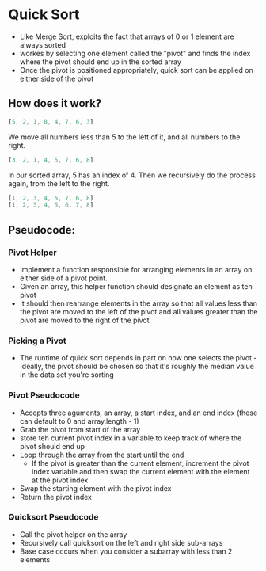 # Quick Sort
- Like Merge Sort, exploits the fact that arrays of 0 or 1 element are always sorted
- workes by selecting one element called the "pivot" and finds the index where the pivot should end up in the sorted array
- Once the pivot is positioned appropriately, quick sort can be applied on either side of the pivot

## How does it work?
```js
[5, 2, 1, 8, 4, 7, 6, 3]
```
We move all numbers less than 5 to the left of it, and all numbers to the right. 
```js
[3, 2, 1, 4, 5, 7, 6, 8]
```
In our sorted array, 5 has an index of 4. Then we recursively do the process again, from the left to the right.
```js
[1, 2, 3, 4, 5, 7, 6, 8]
[1, 2, 3, 4, 5, 6, 7, 8]
```

## Pseudocode:
### Pivot Helper
- Implement a function responsible for arranging elements in an array on either side of a pivot point.
- Given an array, this helper function should designate an element as teh pivot
- It should then rearrange elements in the array so that all values less than the pivot are moved to the left of the pivot and all values greater than the pivot are moved to the right of the pivot

### Picking a Pivot
- The runtime of quick sort depends in part on how one selects the pivot
-Ideally, the pivot should be chosen so that it's roughly the median value in the data set you're sorting

### Pivot Pseudocode
- Accepts three aguments, an array, a start index, and an end index (these can default to 0 and array.length - 1)
- Grab the pivot from start of the array
- store teh current pivot index in a variable to keep track of where the pivot should end up
- Loop through the array from the start until the end
  - If the pivot is greater than the current element, increment the pivot index variable and then swap the current element with the element at the pivot index
- Swap the starting element with the pivot index
- Return the pivot index

### Quicksort Pseudocode
- Call the pivot helper on the array
- Recursively call quicksort on the left and right side sub-arrays
- Base case occurs when you consider a subarray with less than 2 elements